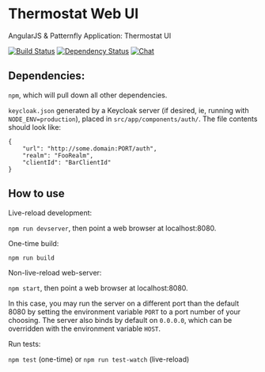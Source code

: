 # Thermostat Web UI

AngularJS & Patternfly Application: Thermostat UI

[![Build Status](https://travis-ci.org/andrewazores/thermostat-web-client.svg?branch=master)](https://travis-ci.org/andrewazores/thermostat-web-client)
[![Dependency Status](https://gemnasium.com/badges/github.com/andrewazores/thermostat-web-client.svg)](https://gemnasium.com/github.com/andrewazores/thermostat-web-client)
[![Chat](https://img.shields.io/badge/chat-on%20freenode-brightgreen.svg)](https://webchat.freenode.net/?channels=#thermostat)

## Dependencies:

`npm`, which will pull down all other dependencies.

`keycloak.json` generated by a Keycloak server (if desired, ie, running with
`NODE_ENV=production`), placed in `src/app/components/auth/`. The file contents should
look like:

    {
        "url": "http://some.domain:PORT/auth",
        "realm": "FooRealm",
        "clientId": "BarClientId"
    }

## How to use

Live-reload development:

`npm run devserver`, then point a web browser at localhost:8080.

One-time build:

`npm run build`

Non-live-reload web-server:

`npm start`, then point a web browser at localhost:8080.

In this case, you may run the server on a different port than the default 8080
by setting the environment variable `PORT` to a port number of your choosing.
The server also binds by default on `0.0.0.0`, which can be overridden with the
environment variable `HOST`.

Run tests:

`npm test` (one-time) or `npm run test-watch` (live-reload)
